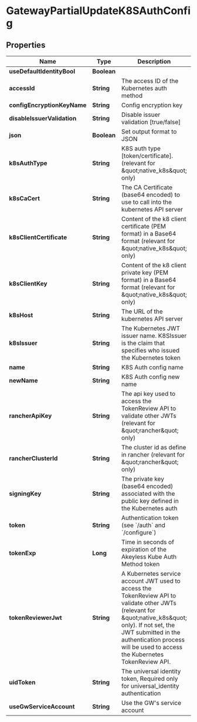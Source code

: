 

# GatewayPartialUpdateK8SAuthConfig


## Properties

Name | Type | Description | Notes
------------ | ------------- | ------------- | -------------
**useDefaultIdentityBool** | **Boolean** |  |  [optional]
**accessId** | **String** | The access ID of the Kubernetes auth method |  [optional]
**configEncryptionKeyName** | **String** | Config encryption key |  [optional]
**disableIssuerValidation** | **String** | Disable issuer validation [true/false] |  [optional]
**json** | **Boolean** | Set output format to JSON |  [optional]
**k8sAuthType** | **String** | K8S auth type [token/certificate]. (relevant for \&quot;native_k8s\&quot; only) |  [optional]
**k8sCaCert** | **String** | The CA Certificate (base64 encoded) to use to call into the kubernetes API server |  [optional]
**k8sClientCertificate** | **String** | Content of the k8 client certificate (PEM format) in a Base64 format (relevant for \&quot;native_k8s\&quot; only) |  [optional]
**k8sClientKey** | **String** | Content of the k8 client private key (PEM format) in a Base64 format (relevant for \&quot;native_k8s\&quot; only) |  [optional]
**k8sHost** | **String** | The URL of the kubernetes API server |  [optional]
**k8sIssuer** | **String** | The Kubernetes JWT issuer name. K8SIssuer is the claim that specifies who issued the Kubernetes token |  [optional]
**name** | **String** | K8S Auth config name |  [optional]
**newName** | **String** | K8S Auth config new name |  [optional]
**rancherApiKey** | **String** | The api key used to access the TokenReview API to validate other JWTs (relevant for \&quot;rancher\&quot; only) |  [optional]
**rancherClusterId** | **String** | The cluster id as define in rancher (relevant for \&quot;rancher\&quot; only) |  [optional]
**signingKey** | **String** | The private key (base64 encoded) associated with the public key defined in the Kubernetes auth |  [optional]
**token** | **String** | Authentication token (see &#x60;/auth&#x60; and &#x60;/configure&#x60;) |  [optional]
**tokenExp** | **Long** | Time in seconds of expiration of the Akeyless Kube Auth Method token |  [optional]
**tokenReviewerJwt** | **String** | A Kubernetes service account JWT used to access the TokenReview API to validate other JWTs (relevant for \&quot;native_k8s\&quot; only). If not set, the JWT submitted in the authentication process will be used to access the Kubernetes TokenReview API. |  [optional]
**uidToken** | **String** | The universal identity token, Required only for universal_identity authentication |  [optional]
**useGwServiceAccount** | **String** | Use the GW&#39;s service account |  [optional]



